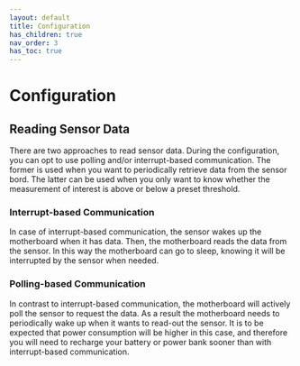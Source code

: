 ```yaml
---
layout: default
title: Configuration
has_children: true
nav_order: 3
has_toc: true
---
```


# Configuration

## Reading Sensor Data
There are two approaches to read sensor data.
During the configuration, you can opt to use polling and/or interrupt-based communication.
The former is used when you want to periodically retrieve data from the sensor bord.
The latter can be used when you only want to know whether the measurement of interest is above or below a preset threshold.

### Interrupt-based Communication
In case of interrupt-based communication, the sensor wakes up the motherboard when it has data.
Then, the motherboard reads the data from the sensor.
In this way the motherboard can go to sleep, knowing it will be interrupted by the sensor when needed.

### Polling-based Communication
In contrast to interrupt-based communication, the motherboard will actively poll the sensor to request the data.
As a result the motherboard needs to periodically wake up when it wants to read-out the sensor. 
It is to be expected that power consumption will be higher in this case, and therefore you will need to recharge your battery or power bank sooner than with interrupt-based communication.